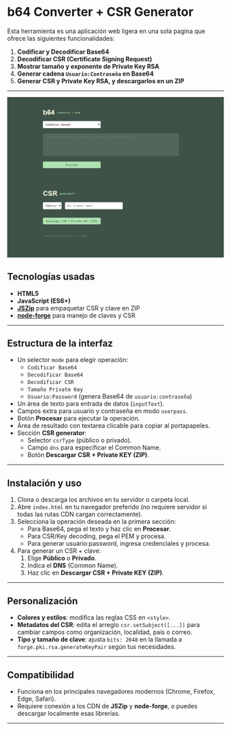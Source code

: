 
# b64 Converter + CSR Generator

Esta herramienta es una aplicación web ligera en una sola pagina que ofrece las siguientes funcionalidades:

1. **Codificar y Decodificar Base64**
2. **Decodificar CSR (Certificate Signing Request)**
3. **Mostrar tamaño y exponente de Private Key RSA**
4. **Generar cadena `Usuario:Contraseña` en Base64**
5. **Generar CSR y Private Key RSA, y descargarlos en un ZIP**

---
![Preview](https://github.com/alvbencor/apigee-management/blob/main/b64-csr-tool/img/b64-csr-tool.png)
## Tecnologías usadas

- **HTML5**
- **JavaScript (ES6+)**
- **[JSZip](https://stuk.github.io/jszip/)** para empaquetar CSR y clave en ZIP
- **[node-forge](https://github.com/digitalbazaar/forge)** para manejo de claves y CSR

---

## Estructura de la interfaz

- Un selector `mode` para elegir operación:
  - `Codificar Base64`
  - `Decodificar Base64`
  - `Decodificar CSR`
  - `Tamaño Private Key`
  - `Usuario:Password` (genera Base64 de `usuario:contraseña`)
- Un área de texto para entrada de datos (`inputText`).
- Campos extra para usuario y contraseña en modo `userpass`.
- Botón **Procesar** para ejecutar la operación.
- Área de resultado con textarea clicable para copiar al portapapeles.
- Sección **CSR generator**:
  - Selector `csrType` (público o privado).
  - Campo `dns` para especificar el Common Name.
  - Botón **Descargar CSR + Private KEY (ZIP)**.

---

## Instalación y uso

1. Clona o descarga los archivos en tu servidor o carpeta local.
2. Abre `index.html` en tu navegador preferido (no requiere servidor si todas las rutas CDN cargan correctamente).
3. Selecciona la operación deseada en la primera sección:
   - Para Base64, pega el texto y haz clic en **Procesar**.
   - Para CSR/Key decoding, pega el PEM y procesa.
   - Para generar usuario:password, ingresa credenciales y procesa.
4. Para generar un CSR + clave:
   1. Elige **Público** o **Privado**.
   2. Indica el **DNS** (Common Name).
   3. Haz clic en **Descargar CSR + Private KEY (ZIP)**.

---

## Personalización

- **Colores y estilos**: modifica las reglas CSS en `<style>`.
- **Metadatos del CSR**: edita el arreglo `csr.setSubject([...])` para cambiar campos como organización, localidad, país o correo.
- **Tipo y tamaño de clave**: ajusta `bits: 2048` en la llamada a `forge.pki.rsa.generateKeyPair` según tus necesidades.

---

## Compatibilidad

- Funciona en los principales navegadores modernos (Chrome, Firefox, Edge, Safari).
- Requiere conexión a los CDN de **JSZip** y **node-forge**, o puedes descargar localmente esas librerías.

---
